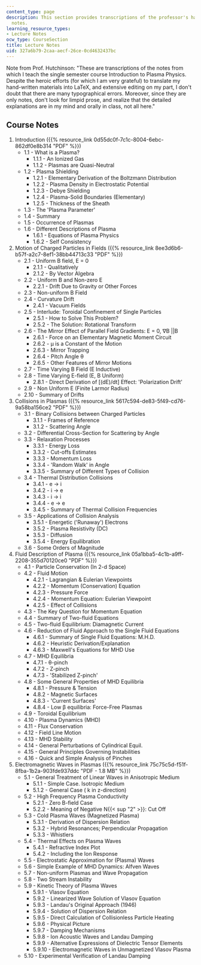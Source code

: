 ```yaml
---
content_type: page
description: This section provides transcriptions of the professor's handwritten course
  notes.
learning_resource_types:
- Lecture Notes
ocw_type: CourseSection
title: Lecture Notes
uid: 327a6b79-2caa-aecf-26ce-0cd4632437bc
---
```


Note from Prof. Hutchinson: "These are transcriptions of the notes from which I teach the single semester course Introduction to Plasma Physics. Despite the heroic efforts (for which I am very grateful) to translate my hand-written materials into LaTeX, and extensive editing on my part, I don't doubt that there are many typographical errors. Moreover, since they are only notes, don't look for limpid prose, and realize that the detailed explanations are in my mind and orally in class, not all here."

Course Notes
------------

1.  Introduction ({{% resource_link 0d55dc0f-7c1c-8004-6ebc-862df0e8b314 "PDF" %}})
    *   1.1 - What is a Plasma?
        *   1.1.1 - An Ionized Gas
        *   1.1.2 - Plasmas are Quasi-Neutral
    *   1.2 - Plasma Shielding
        *   1.2.1 - Elementary Derivation of the Boltzmann Distribution
        *   1.2.2 - Plasma Density in Electrostatic Potential
        *   1.2.3 - Debye Shielding
        *   1.2.4 - Plasma-Solid Boundaries (Elementary)
        *   1.2.5 - Thickness of the Sheath
    *   1.3 - The 'Plasma Parameter'
    *   1.4 - Summary
    *   1.5 - Occurrence of Plasmas
    *   1.6 - Different Descriptions of Plasma
        *   1.6.1 - Equations of Plasma Physics
        *   1.6.2 - Self Consistency
2.  Motion of Charged Particles in Fields ({{% resource_link 8ee3d6b6-b57f-a2c7-8ef1-38bb44713c33 "PDF" %}})
    *   2.1 - Uniform B field, E = 0
        *   2.1.1 - Qualitatively
        *   2.1.2 - By Vector Algebra
    *   2.2 - Uniform B and Non-zero E
        *   2.2.1 - Drift Due to Gravity or Other Forces
    *   2.3 - Non-uniform B Field
    *   2.4 - Curvature Drift
        *   2.4.1 - Vacuum Fields
    *   2.5 - Interlude: Toroidal Confinement of Single Particles
        *   2.5.1 - How to Solve This Problem?
        *   2.5.2 - The Solution: Rotational Transform
    *   2.6 - The Mirror Effect of Parallel Field Gradients: E = 0, ∇B ||B
        *   2.6.1 - Force on an Elementary Magnetic Moment Circuit
        *   2.6.2 - μ is a Constant of the Motion
        *   2.6.3 - Mirror Trapping
        *   2.6.4 - Pitch Angle θ
        *   2.6.5 - Other Features of Mirror Motions
    *   2.7 - Time Varying B Field (E Inductive)
    *   2.8 - Time Varying E-field (E, B Uniform)
        *   2.8.1 - Direct Derivation of \[(dE)/dt\] Effect: 'Polarization Drift'
    *   2.9 - Non Uniform E (Finite Larmor Radius)
    *   2.10 - Summary of Drifts
3.  Collisions in Plasmas ({{% resource_link 5617c594-de83-5f49-cd76-9a58ba156ce2 "PDF" %}})
    *   3.1 - Binary Collisions between Charged Particles
        *   3.1.1 - Frames of Reference
        *   3.1.2 - Scattering Angle
    *   3.2 - Differential Cross-Section for Scattering by Angle
    *   3.3 - Relaxation Processes
        *   3.3.1 - Energy Loss
        *   3.3.2 - Cut-offs Estimates
        *   3.3.3 - Momentum Loss
        *   3.3.4 - 'Random Walk' in Angle
        *   3.3.5 - Summary of Different Types of Collision
    *   3.4 - Thermal Distribution Collisions
        *   3.4.1 - e → i
        *   3.4.2 - i → e
        *   3.4.3 - i → i
        *   3.4.4 - e → e
        *   3.4.5 - Summary of Thermal Collision Frequencies
    *   3.5 - Applications of Collision Analysis
        *   3.5.1 - Energetic ('Runaway') Electrons
        *   3.5.2 - Plasma Resistivity (DC)
        *   3.5.3 - Diffusion
        *   3.5.4 - Energy Equilibration
    *   3.6 - Some Orders of Magnitude
4.  Fluid Description of Plasma ({{% resource_link 05a1bba5-4c1b-a9ff-2208-355d70120ce0 "PDF" %}})
    *   4.1 - Particle Conservation (In 2-d Space)
    *   4.2 - Fluid Motion
        *   4.2.1 - Lagrangian & Eulerian Viewpoints
        *   4.2.2 - Momentum (Conservation) Equation
        *   4.2.3 - Pressure Force
        *   4.2.4 - Momentum Equation: Eulerian Viewpoint
        *   4.2.5 - Effect of Collisions
    *   4.3 - The Key Question for Momentum Equation
    *   4.4 - Summary of Two-fluid Equations
    *   4.5 - Two-fluid Equilibrium: Diamagnetic Current
    *   4.6 - Reduction of Fluid Approach to the Single Fluid Equations
        *   4.6.1 - Summary of Single Fluid Equations: M.H.D.
        *   4.6.2 - Heuristic Derivation/Explanation
        *   4.6.3 - Maxwell's Equations for MHD Use
    *   4.7 - MHD Equilibria
        *   4.7.1 - θ-pinch
        *   4.7.2 - Z-pinch
        *   4.7.3 - 'Stabilized Z-pinch'
    *   4.8 - Some General Properties of MHD Equilibria
        *   4.8.1 - Pressure & Tension
        *   4.8.2 - Magnetic Surfaces
        *   4.8.3 - 'Current Surfaces'
        *   4.8.4 - Low β equilibria: Force-Free Plasmas
    *   4.9 - Toroidal Equilibrium
    *   4.10 - Plasma Dynamics (MHD)
    *   4.11 - Flux Conservation
    *   4.12 - Field Line Motion
    *   4.13 - MHD Stability
    *   4.14 - General Perturbations of Cylindrical Equil.
    *   4.15 - General Principles Governing Instabilities
    *   4.16 - Quick and Simple Analysis of Pinches
5.  Electromagnetic Waves in Plasmas ({{% resource_link 75c75c5d-f51f-8fba-1b2a-903fde937ddc "PDF - 1.8 MB" %}})
    *   5.1 - General Treatment of Linear Waves in Anisotropic Medium
        *   5.1.1 - Simple Case. Isotropic Medium
        *   5.1.2 - General Case ( k in z-direction)
    *   5.2 - High Frequency Plasma Conductivity
        *   5.2.1 - Zero B-field Case
        *   5.2.2 - Meaning of Negative N{{< sup "2" >}}: Cut Off
    *   5.3 - Cold Plasma Waves (Magnetized Plasma)
        *   5.3.1 - Derivation of Dispersion Relation
        *   5.3.2 - Hybrid Resonances; Perpendicular Propagation
        *   5.3.3 - Whistlers
    *   5.4 - Thermal Effects on Plasma Waves
        *   5.4.1 - Refractive Index Plot
        *   5.4.2 - Including the Ion Response
    *   5.5 - Electrostatic Approximation for (Plasma) Waves
    *   5.6 - Simple Example of MHD Dynamics: Alfven Waves
    *   5.7 - Non-uniform Plasmas and Wave Propagation
    *   5.8 - Two Stream Instability
    *   5.9 - Kinetic Theory of Plasma Waves
        *   5.9.1 - Vlasov Equation
        *   5.9.2 - Linearized Wave Solution of Vlasov Equation
        *   5.9.3 - Landau's Original Approach (1946)
        *   5.9.4 - Solution of Dispersion Relation
        *   5.9.5 - Direct Calculation of Collisionless Particle Heating
        *   5.9.6 - Physical Picture
        *   5.9.7 - Damping Mechanisms
        *   5.9.8 - Ion Acoustic Waves and Landau Damping
        *   5.9.9 - Alternative Expressions of Dielectric Tensor Elements
        *   5.9.10 - Electromagnetic Waves in Unmagnetized Vlasov Plasma
    *   5.10 - Experimental Verification of Landau Damping
